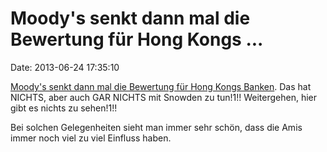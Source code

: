 Moody\'s senkt dann mal die Bewertung für Hong Kongs \...
=========================================================

Date: 2013-06-24 17:35:10

[Moody\'s senkt dann mal die Bewertung für Hong Kongs
Banken](http://www.zerohedge.com/news/2013-06-24/moodys-retaliates-hong-kong-snowden-insubordination).
Das hat NICHTS, aber auch GAR NICHTS mit Snowden zu tun!1!! Weitergehen,
hier gibt es nichts zu sehen!1!!

Bei solchen Gelegenheiten sieht man immer sehr schön, dass die Amis
immer noch viel zu viel Einfluss haben.
